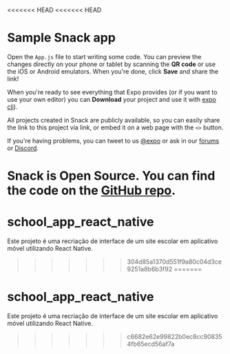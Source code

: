 <<<<<<< HEAD
<<<<<<< HEAD
# Sample Snack app

Open the `App.js` file to start writing some code. You can preview the changes directly on your phone or tablet by scanning the **QR code** or use the iOS or Android emulators. When you're done, click **Save** and share the link!

When you're ready to see everything that Expo provides (or if you want to use your own editor) you can **Download** your project and use it with [expo cli](https://docs.expo.dev/get-started/installation/#expo-cli)).

All projects created in Snack are publicly available, so you can easily share the link to this project via link, or embed it on a web page with the `<>` button.

If you're having problems, you can tweet to us [@expo](https://twitter.com/expo) or ask in our [forums](https://forums.expo.dev/c/expo-dev-tools/61) or [Discord](https://chat.expo.dev/).

Snack is Open Source. You can find the code on the [GitHub repo](https://github.com/expo/snack).
=======
# school_app_react_native
Este projeto é uma recriação de interface de um site escolar em aplicativo móvel utilizando React Native.
>>>>>>> 304d85a1370d551f9a80c04d3ce9251a8b6b3f92
=======
# school_app_react_native
Este projeto é uma recriação de interface de um site escolar em aplicativo móvel utilizando React Native.
>>>>>>> c6682e62e99822b0ec8cc908354fb65ecd56af7a
